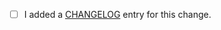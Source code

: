 <!--
  Keep PR title verbose enough.
-->

<!--
  Description of what have been changed. Please also reference an issue, when available.
-->

<!--
  Place an '[x]' (no spaces) in all applicable fields.

  The changelog entry format looks as follow:
    - [#<PR-ID>](<PR-URL>): ...
-->

- [ ] I added a [CHANGELOG](https://github.com/kobsio/kobs/blob/master/CHANGELOG.md) entry for this change.
